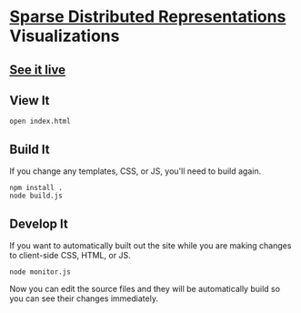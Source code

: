 # [Sparse Distributed Representations](https://github.com/numenta/nupic/wiki/Sparse-Distributed-Representations) Visualizations

## [See it live](http://htm-community.github.io/sdr-viz/index.html)

## View It

    open index.html

## Build It

If you change any templates, CSS, or JS, you'll need to build again.

    npm install .
    node build.js

## Develop It

If you want to automatically built out the site while you are making changes to client-side CSS, HTML, or JS.

    node monitor.js

Now you can edit the source files and they will be automatically build so you can see their changes immediately.